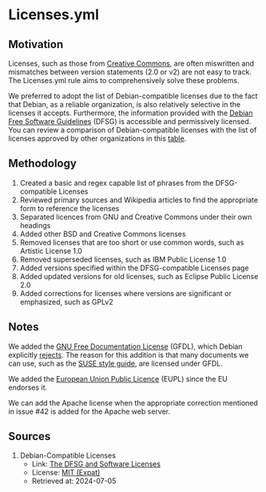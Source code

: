 # Licenses.yml

## Motivation

Licenses, such as those from [Creative Commons](https://creativecommons.org/licenses/), are often miswritten and mismatches between version statements (2.0 or v2) are not easy to track. The Licenses.yml rule aims to comprehensively solve these problems.

We preferred to adopt the list of Debian-compatible licenses due to the fact that Debian, as a reliable organization, is also relatively selective in the licenses it accepts. Furthermore, the information provided with the [Debian Free Software Guidelines](https://wiki.debian.org/DebianFreeSoftwareGuidelines) (DFSG) is accessible and permissively licensed. You can review a comparison of Debian-compatible licenses with the list of licenses approved by other organizations in this [table](https://en.wikipedia.org/wiki/Comparison_of_free_and_open-source_software_licenses#Approvals).

## Methodology

1. Created a basic and regex capable list of phrases from the DFSG-compatible Licenses
2. Reviewed primary sources and Wikipedia articles to find the appropriate form to reference the licenses
3. Separated licences from GNU and Creative Commons under their own headings
4. Added other BSD and Creative Commons licenses
5. Removed licenses that are too short or use common words, such as Artistic License 1.0
6. Removed superseded licenses, such as IBM Public License 1.0
7. Added versions specified within the DFSG-compatible Licenses page
8. Added updated versions for old licenses, such as Eclipse Public License 2.0
9. Added corrections for licenses where versions are significant or emphasized, such as GPLv2

## Notes

We added the [GNU Free Documentation License](https://www.gnu.org/licenses/fdl-1.3.html) (GFDL), which Debian explicitly [rejects](https://people.debian.org/~srivasta/Position_Statement.xhtml). The reason for this addition is that many documents we can use, such as the [SUSE style guide](https://documentation.suse.com/style/current/single-html/docu_styleguide/), are licensed under GFDL.

We added the [European Union Public Licence](https://commission.europa.eu/content/european-union-public-licence_en) (EUPL) since the EU endorses it.

We can add the Apache license when the appropriate correction mentioned in issue #42 is added for the Apache web server.

## Sources

1. Debian-Compatible Licenses
    - Link: [The DFSG and Software Licenses](https://wiki.debian.org/DFSGLicenses)
    - License: [MIT (Expat)](https://salsa.debian.org/webmaster-team/webwml/-/blob/master/english/legal/licenses/mit.wml?ref_type=heads)
    - Retrieved at: 2024-07-05
